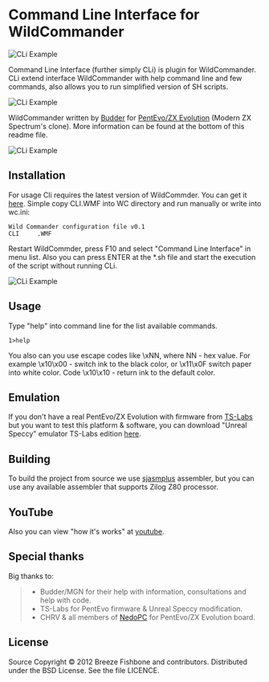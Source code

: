 # Command Line Interface for WildCommander

<img src="https://raw.github.com/acidrave/CLi-for-WildCommander/master/misc/screenshot.png"
 alt="CLi Example" title="Command Line Interface for WildCommander" align="center" />

Command Line Interface (further simply CLi) is plugin for WildCommander.
CLi extend interface WildCommander with help command line and few commands, also
allows you to run simplified version of SH scripts.

<img src="https://raw.github.com/acidrave/CLi-for-WildCommander/master/misc/screenshot2.png"
 alt="CLi Example" title="Command Line Interface for WildCommander" align="center" />

WildCommander written by [Budder](http://budder.narod.ru/) for [PentEvo/ZX Evolution](http://www.nedopc.com/zxevo/zxevo_eng.php) (Modern ZX Spectrum's clone).
More information can be found at the bottom of this readme file.

<img src="https://raw.github.com/acidrave/CLi-for-WildCommander/master/misc/nyancat.png"
 alt="CLi Example" title="Command Line Interface for WildCommander" align="center" />

## Installation

For usage Cli requires the latest version of WildCommder. You can get it [here](https://code.google.com/p/zx-evo-fpga/source/browse/#svn%2Fbranches%2Ftslabs%2Fpentevo%2Fsoft%2FWC%2Fexe).
Simple copy CLI.WMF into WC directory and run manually or write into wc.ini:

    Wild Commander configuration file v0.1
    CLI     .WMF

Restart WildCommder, press F10 and select "Command Line Interface" in menu list. Also you
can press ENTER at the *.sh file and start the execution of the script without running CLi.

<img src="https://raw.github.com/acidrave/CLi-for-WildCommander/master/misc/aperture.png"
 alt="CLi Example" title="Command Line Interface for WildCommander" align="center" />

## Usage

Type "help" into command line for the list available commands.

	1>help

You also can you use escape codes like \\xNN, where NN - hex value. For example \\x10\\x00 - switch ink to the
black color, or \\x11\\x0F switch paper into white color. Code \\x10\\x10 - return ink to the default color.

## Emulation

If you don't have a real PentEvo/ZX Evolution with firmware from [TS-Labs](https://code.google.com/p/zx-evo-fpga/source/browse/#svn%2Fbranches%2Ftslabs%2Fpentevo%2Favr%2Fcurrent%2Fdefault)
but you want to test this platform & software, you can download "Unreal Speccy" emulator TS-Labs edition [here](https://code.google.com/p/zx-evo-fpga/source/browse/branches/tslabs/pentevo/unreal/Unreal/bin/unreal.7z).

## Building

To build the project from source we use [sjasmplus](http://sourceforge.net/projects/sjasmplus/) assembler,
but you can use any available assembler that supports Zilog Z80 processor.

## YouTube

Also you can view "how it's works" at [youtube](http://www.youtube.com/watch?v=Duo4MfBhUQA).

## Special thanks

Big thanks to:
> - Budder/MGN for their help with information, consultations and help with code.
> - TS-Labs for PentEvo firmware & Unreal Speccy modification.
> - CHRV & all members of [NedoPC](http://www.nedopc.com/) for PentEvo/ZX Evolution board.

## License
Source Copyright © 2012 Breeze Fishbone and contributors. Distributed under the BSD License. See the file LICENCE.
